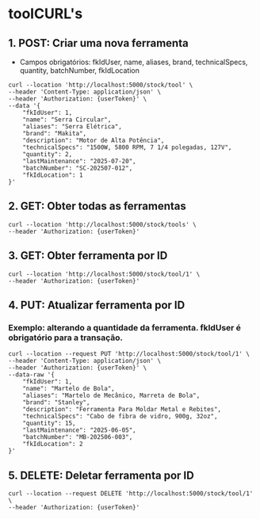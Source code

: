 # toolCURL's

## 1. POST: Criar uma nova ferramenta

-  Campos obrigatórios: fkIdUser, name, aliases, brand, technicalSpecs, quantity, batchNumber, fkIdLocation
```
curl --location 'http://localhost:5000/stock/tool' \
--header 'Content-Type: application/json' \
--header 'Authorization: {userToken}' \
--data '{
    "fkIdUser": 1,
    "name": "Serra Circular",
    "aliases": "Serra Elétrica",
    "brand": "Makita",
    "description": "Motor de Alta Potência",
    "technicalSpecs": "1500W, 5800 RPM, 7 1/4 polegadas, 127V",
    "quantity": 2,
    "lastMaintenance": "2025-07-20",
    "batchNumber": "SC-202507-012",
    "fkIdLocation": 1
}'
```

## 2. GET: Obter todas as ferramentas
```
curl --location 'http://localhost:5000/stock/tools' \
--header 'Authorization: {userToken}'
```

## 3. GET: Obter ferramenta por ID
```
curl --location 'http://localhost:5000/stock/tool/1' \
--header 'Authorization: {userToken}'
```

## 4. PUT: Atualizar ferramenta por ID

### Exemplo: alterando a quantidade da ferramenta. fkIdUser é obrigatório para a transação.

```
curl --location --request PUT 'http://localhost:5000/stock/tool/1' \
--header 'Content-Type: application/json' \
--header 'Authorization: {userToken}' \
--data-raw '{
    "fkIdUser": 1,
    "name": "Martelo de Bola",
    "aliases": "Martelo de Mecânico, Marreta de Bola",
    "brand": "Stanley",
    "description": "Ferramenta Para Moldar Metal e Rebites",
    "technicalSpecs": "Cabo de fibra de vidro, 900g, 32oz",
    "quantity": 15,
    "lastMaintenance": "2025-06-05",
    "batchNumber": "MB-202506-003",
    "fkIdLocation": 2
}'
```

## 5. DELETE: Deletar ferramenta por ID

```
curl --location --request DELETE 'http://localhost:5000/stock/tool/1' \
--header 'Authorization: {userToken}'
```
